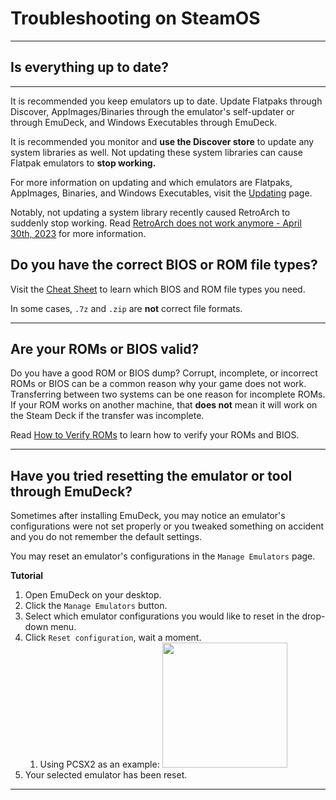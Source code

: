# Troubleshooting on SteamOS 

***

## Is everything up to date?

***

It is recommended you keep emulators up to date. Update Flatpaks through Discover, AppImages/Binaries through the emulator's self-updater or through EmuDeck, and Windows Executables through EmuDeck.

It is recommended you monitor and **use the Discover store** to update any system libraries as well. Not updating these system libraries can cause Flatpak emulators to **stop working.**

For more information on updating and which emulators are Flatpaks, AppImages, Binaries, and Windows Executables, visit the [Updating](../../emudeck-maintenance/steamos/updating.md) page.

Notably, not updating a system library recently caused RetroArch to suddenly stop working. Read [RetroArch does not work anymore - April 30th, 2023](../../common-issues/steamos/index.md#retroarch-does-not-work-anymore---april-30th-2023) for more information. 

## Do you have the correct BIOS or ROM file types?

Visit the [Cheat Sheet](../../cheat-sheet.md) to learn which BIOS and ROM file types you need.

In some cases, `.7z` and `.zip` are **not** correct file formats.

***

## Are your ROMs or BIOS valid?

Do you have a good ROM or BIOS dump? Corrupt, incomplete, or incorrect ROMs or BIOS can be a common reason why your game does not work. Transferring between two systems can be one reason for incomplete ROMs. If your ROM works on another machine, that **does not** mean it will work on the Steam Deck if the transfer was incomplete. 

Read [How to Verify ROMs](../../file-management/steamos/file-management.md#how-to-verify-roms) to learn how to verify your ROMs and BIOS.

***

## Have you tried resetting the emulator or tool through EmuDeck?

Sometimes after installing EmuDeck, you may notice an emulator's configurations were not set properly or you tweaked something on accident and you do not remember the default settings. 

You may reset an emulator's configurations in the `Manage Emulators` page. 

**Tutorial**

1. Open EmuDeck on your desktop.
2. Click the `Manage Emulators` button.
3. Select which emulator configurations you would like to reset in the drop-down menu.
4. Click `Reset configuration`, wait a moment.
    1. Using PCSX2 as an example: <img src="https://user-images.githubusercontent.com/108900299/196877825-0a4fd76f-bed0-487a-95d5-5454e631f920.png" height="200">
5. Your selected emulator has been reset.

***
